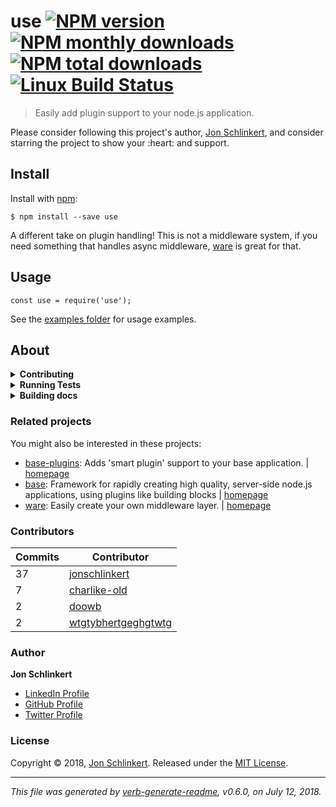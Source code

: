<h1 id="use-%21npm-version-%21npm-monthly-downloads-%21npm-total-downloads-%21linux-build-status">use <a href="https://www.npmjs.com/package/use"><img src="https://img.shields.io/npm/v/use.svg?style=flat" alt="NPM version" /></a> <a href="https://npmjs.org/package/use"><img src="https://img.shields.io/npm/dm/use.svg?style=flat" alt="NPM monthly downloads" /></a> <a href="https://npmjs.org/package/use"><img src="https://img.shields.io/npm/dt/use.svg?style=flat" alt="NPM total downloads" /></a> <a href="https://travis-ci.org/jonschlinkert/use"><img src="https://img.shields.io/travis/jonschlinkert/use.svg?style=flat&amp;label=Travis" alt="Linux Build Status" /></a></h1>

<blockquote>
  <p>Easily add plugin support to your node.js application.</p>
</blockquote>

<p>Please consider following this project's author, <a href="https://github.com/jonschlinkert">Jon Schlinkert</a>, and consider starring the project to show your :heart: and support.</p>

<h2 id="install">Install</h2>

<p>Install with <a href="https://www.npmjs.com/">npm</a>:</p>

<pre><code class="sh">$ npm install --save use
</code></pre>

<p>A different take on plugin handling! This is not a middleware system, if you need something that handles async middleware, <a href="https://github.com/segmentio/ware">ware</a> is great for that.</p>

<h2 id="usage">Usage</h2>

<pre><code class="js">const use = require('use');
</code></pre>

<p>See the <a href="./examples">examples folder</a> for usage examples.</p>

<h2 id="about">About</h2>

<details>
<summary><strong>Contributing</strong></summary>

Pull requests and stars are always welcome. For bugs and feature requests, [please create an issue](../../issues/new).

</details>

<details>
<summary><strong>Running Tests</strong></summary>

Running and reviewing unit tests is a great way to get familiarized with a library and its API. You can install dependencies and run tests with the following command:

```sh
$ npm install && npm test
```

</details>

<details>
<summary><strong>Building docs</strong></summary>

_(This project's readme.md is generated by [verb](https://github.com/verbose/verb-generate-readme), please don't edit the readme directly. Any changes to the readme must be made in the [.verb.md](.verb.md) readme template.)_

To generate the readme, run the following command:

```sh
$ npm install -g verbose/verb#dev verb-generate-readme && verb
```

</details>

<h3 id="related-projects">Related projects</h3>

<p>You might also be interested in these projects:</p>

<ul>
<li><a href="https://www.npmjs.com/package/base-plugins">base-plugins</a>: Adds 'smart plugin' support to your base application. | <a href="https://github.com/node-base/base-plugins" title="Adds 'smart plugin' support to your base application.">homepage</a></li>
<li><a href="https://www.npmjs.com/package/base">base</a>: Framework for rapidly creating high quality, server-side node.js applications, using plugins like building blocks | <a href="https://github.com/node-base/base" title="Framework for rapidly creating high quality, server-side node.js applications, using plugins like building blocks">homepage</a></li>
<li><a href="https://www.npmjs.com/package/ware">ware</a>: Easily create your own middleware layer. | <a href="https://github.com/segmentio/ware" title="Easily create your own middleware layer.">homepage</a></li>
</ul>

<h3 id="contributors">Contributors</h3>

<table>
<thead>
<tr>
  <th><strong>Commits</strong></th>
  <th><strong>Contributor</strong></th>
</tr>
</thead>
<tbody>
<tr>
  <td>37</td>
  <td><a href="https://github.com/jonschlinkert">jonschlinkert</a></td>
</tr>
<tr>
  <td>7</td>
  <td><a href="https://github.com/charlike-old">charlike-old</a></td>
</tr>
<tr>
  <td>2</td>
  <td><a href="https://github.com/doowb">doowb</a></td>
</tr>
<tr>
  <td>2</td>
  <td><a href="https://github.com/wtgtybhertgeghgtwtg">wtgtybhertgeghgtwtg</a></td>
</tr>
</tbody>
</table>

<h3 id="author">Author</h3>

<p><strong>Jon Schlinkert</strong></p>

<ul>
<li><a href="https://linkedin.com/in/jonschlinkert">LinkedIn Profile</a></li>
<li><a href="https://github.com/jonschlinkert">GitHub Profile</a></li>
<li><a href="https://twitter.com/jonschlinkert">Twitter Profile</a></li>
</ul>

<h3 id="license">License</h3>

<p>Copyright © 2018, <a href="https://github.com/jonschlinkert">Jon Schlinkert</a>.
Released under the <a href="LICENSE">MIT License</a>.</p>

<hr />

<p><em>This file was generated by <a href="https://github.com/verbose/verb-generate-readme">verb-generate-readme</a>, v0.6.0, on July 12, 2018.</em></p>
